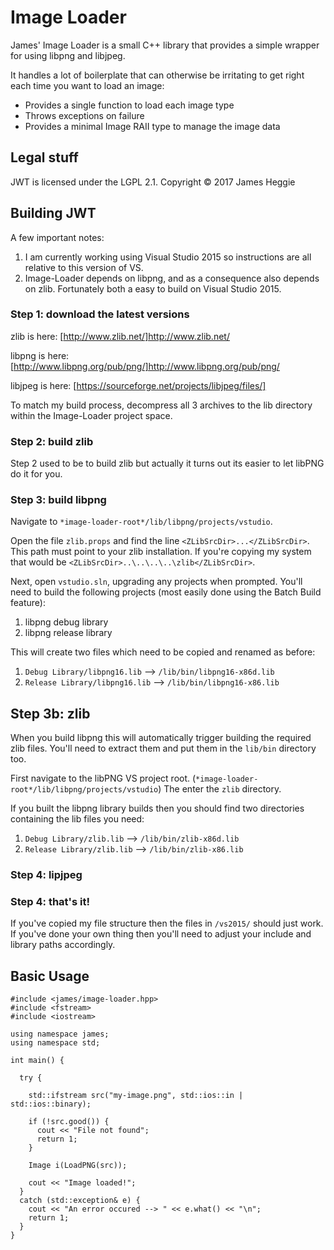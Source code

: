 Image Loader
============

James' Image Loader is a small C++ library that provides a simple wrapper for using
libpng and libjpeg.

It handles a lot of boilerplate that can otherwise be irritating to get right each time
you want to load an image:
  - Provides a single function to load each image type
  - Throws exceptions on failure
  - Provides a minimal Image RAII type to manage the image data

Legal stuff
-----------
JWT is licensed under the LGPL 2.1.
Copyright &copy; 2017 James Heggie

Building JWT
------------
A few important notes:
1. I am currently working using Visual Studio 2015 so instructions are all relative
   to this version of VS.
2. Image-Loader depends on libpng, and as a consequence also depends on zlib. Fortunately
   both a easy to build on Visual Studio 2015.

### Step 1: download the latest versions
zlib is here: [http://www.zlib.net/]http://www.zlib.net/

libpng is here: [http://www.libpng.org/pub/png/]http://www.libpng.org/pub/png/

libjpeg is here: [https://sourceforge.net/projects/libjpeg/files/]

To match my build process, decompress all 3 archives to the lib directory within the
Image-Loader project space.

### Step 2: build zlib
Step 2 used to be to build zlib but actually it turns out its easier to let libPNG do
it for you.

### Step 3: build libpng
Navigate to `*image-loader-root*/lib/libpng/projects/vstudio`.

Open the file `zlib.props` and find the line `<ZLibSrcDir>...</ZLibSrcDir>`.
This path must point to your zlib installation. If you're copying my system that would be
`<ZLibSrcDir>..\..\..\..\zlib</ZLibSrcDir>`.

Next, open `vstudio.sln`, upgrading any projects when prompted. You'll need to build the
following projects (most easily done using the Batch Build feature):
1. libpng debug library
2. libpng release library

This will create two files which need to be copied and renamed as before:
1. `Debug Library/libpng16.lib` --> `/lib/bin/libpng16-x86d.lib`
2. `Release Library/libpng16.lib` --> `/lib/bin/libpng16-x86.lib`

## Step 3b: zlib
When you build libpng this will automatically trigger building the required zlib files.
You'll need to extract them and put them in the `lib/bin` directory too.

First navigate to the libPNG VS project root. (`*image-loader-root*/lib/libpng/projects/vstudio`)
The enter the `zlib` directory.

If you built the libpng library builds then you should find two directories containing the
lib files you need:
1. `Debug Library/zlib.lib` --> `/lib/bin/zlib-x86d.lib`
1. `Release Library/zlib.lib` --> `/lib/bin/zlib-x86.lib`

### Step 4: lipjpeg



### Step 4: that's it!
If you've copied my file structure then the files in `/vs2015/` should just work. If
you've done your own thing then you'll need to adjust your include and library paths
accordingly.

Basic Usage
-----------
```
#include <james/image-loader.hpp>
#include <fstream>
#include <iostream>

using namespace james;
using namespace std;

int main() {

  try {

    std::ifstream src("my-image.png", std::ios::in | std::ios::binary);

    if (!src.good()) {
      cout << "File not found";
      return 1;
    }

    Image i(LoadPNG(src));

    cout << "Image loaded!";
  }
  catch (std::exception& e) {
    cout << "An error occured --> " << e.what() << "\n";
    return 1;
  }
}
```